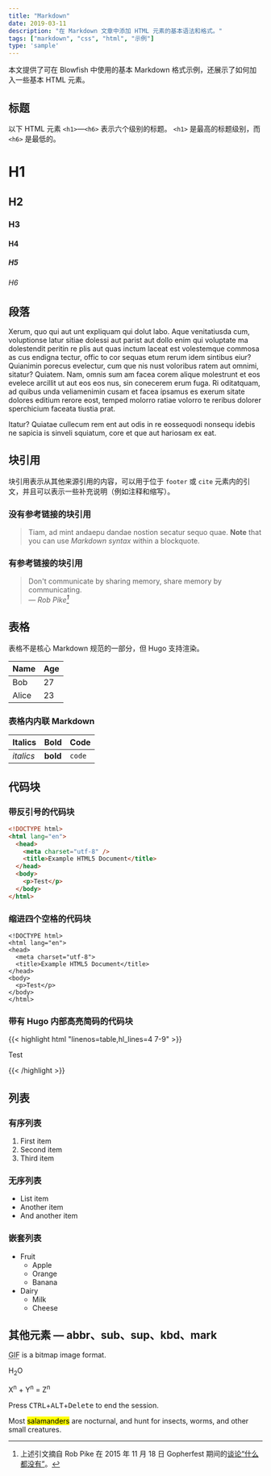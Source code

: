 ```yaml
---
title: "Markdown"
date: 2019-03-11
description: "在 Markdown 文章中添加 HTML 元素的基本语法和格式。"
tags: ["markdown", "css", "html", "示例"]
type: 'sample'
---
```


本文提供了可在 Blowfish 中使用的基本 Markdown 格式示例，还展示了如何加入一些基本 HTML 元素。

<!--more-->

## 标题

以下 HTML 元素 `<h1>`—`<h6>` 表示六个级别的标题。 `<h1>` 是最高的标题级别，而 `<h6>` 是最低的。

# H1

## H2

### H3

#### H4

##### H5

###### H6

## 段落

Xerum, quo qui aut unt expliquam qui dolut labo. Aque venitatiusda cum, voluptionse latur sitiae dolessi aut parist aut dollo enim qui voluptate ma dolestendit peritin re plis aut quas inctum laceat est volestemque commosa as cus endigna tectur, offic to cor sequas etum rerum idem sintibus eiur? Quianimin porecus evelectur, cum que nis nust voloribus ratem aut omnimi, sitatur? Quiatem. Nam, omnis sum am facea corem alique molestrunt et eos evelece arcillit ut aut eos eos nus, sin conecerem erum fuga. Ri oditatquam, ad quibus unda veliamenimin cusam et facea ipsamus es exerum sitate dolores editium rerore eost, temped molorro ratiae volorro te reribus dolorer sperchicium faceata tiustia prat.

Itatur? Quiatae cullecum rem ent aut odis in re eossequodi nonsequ idebis ne sapicia is sinveli squiatum, core et que aut hariosam ex eat.

## 块引用

块引用表示从其他来源引用的内容，可以用于位于 `footer` 或 `cite` 元素内的引文，并且可以表示一些补充说明（例如注释和缩写）。

### 没有参考链接的块引用

> Tiam, ad mint andaepu dandae nostion secatur sequo quae.
> **Note** that you can use _Markdown syntax_ within a blockquote.

### 有参考链接的块引用

> Don't communicate by sharing memory, share memory by communicating.<br>
> — <cite>Rob Pike[^1]</cite>

[^1]: 上述引文摘自 Rob Pike 在 2015 年 11 月 18 日 Gopherfest 期间的[谈论“什么都没有”](https://www.youtube.com/watch?v=PAAkCSZUG1c)。

## 表格

表格不是核心 Markdown 规范的一部分，但 Hugo 支持渲染。

| Name  | Age |
| ----- | --- |
| Bob   | 27  |
| Alice | 23  |

### 表格内内联 Markdown

| Italics   | Bold     | Code   |
| --------- | -------- | ------ |
| _italics_ | **bold** | `code` |

## 代码块

### 带反引号的代码块

```html
<!DOCTYPE html>
<html lang="en">
  <head>
    <meta charset="utf-8" />
    <title>Example HTML5 Document</title>
  </head>
  <body>
    <p>Test</p>
  </body>
</html>
```

### 缩进四个空格的代码块

    <!DOCTYPE html>
    <html lang="en">
    <head>
      <meta charset="utf-8">
      <title>Example HTML5 Document</title>
    </head>
    <body>
      <p>Test</p>
    </body>
    </html>

### 带有 Hugo 内部高亮简码的代码块

{{< highlight html "linenos=table,hl_lines=4 7-9" >}}

<!DOCTYPE html>
<html lang="en">
<head>
  <meta charset="utf-8">
  <title>Example HTML5 Document</title>
</head>
<body>
  <p>Test</p>
</body>
</html>
{{< /highlight >}}

## 列表

### 有序列表

1. First item
2. Second item
3. Third item

### 无序列表

- List item
- Another item
- And another item

### 嵌套列表

- Fruit
  - Apple
  - Orange
  - Banana
- Dairy
  - Milk
  - Cheese

## 其他元素 — abbr、sub、sup、kbd、mark

<abbr title="Graphics Interchange Format">GIF</abbr> is a bitmap image format.

H<sub>2</sub>O

X<sup>n</sup> + Y<sup>n</sup> = Z<sup>n</sup>

Press <kbd>CTRL</kbd>+<kbd>ALT</kbd>+<kbd>Delete</kbd> to end the session.

Most <mark>salamanders</mark> are nocturnal, and hunt for insects, worms, and other small creatures.